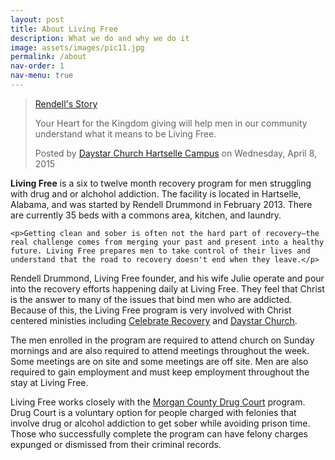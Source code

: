 ```yaml
---
layout: post
title: About Living Free
description: What we do and why we do it
image: assets/images/pic11.jpg
permalink: /about
nav-order: 1
nav-menu: true
---
```


<div class="row">
  <div class="6u 12u(xsmall)">
    <div class="fb-video" data-href="https://www.facebook.com/daystarhartselle/videos/962735087094000/" data-width="700" data-show-text="false"><blockquote cite="https://www.facebook.com/daystarhartselle/videos/962735087094000/" class="fb-xfbml-parse-ignore"><a href="https://www.facebook.com/daystarhartselle/videos/962735087094000/">Rendell&#039;s Story</a><p>Your Heart for the Kingdom giving will help men in our community understand what it means to be Living Free.</p>Posted by <a href="https://www.facebook.com/daystarhartselle/">Daystar Church Hartselle Campus</a> on Wednesday, April 8, 2015</blockquote></div>
  </div>

  <div class="6u 12u(small) about-side">
    <p><strong>Living Free</strong> is a six to twelve month recovery program for men struggling with drug and or alchohol addiction. The facility is located in Hartselle, Alabama, and was started by Rendell Drummond in February 2013. There are currently 35 beds with a commons area, kitchen, and laundry.</p>

    <p>Getting clean and sober is often not the hard part of recovery—the real challenge comes from merging your past and present into a healthy future. Living Free prepares men to take control of their lives and understand that the road to recovery doesn't end when they leave.</p>
  </div>
</div>

Rendell Drummond, Living Free founder, and his wife Julie operate and pour into the recovery efforts happening daily at Living Free. They feel that Christ is the answer to many of the issues that bind men who are addicted. Because of this, the Living Free program is very involved with Christ centered ministies including [Celebrate Recovery](https://www.celebraterecovery.com/index.php) and [Daystar Church](http://daystarchurch.tv/).

The men enrolled in the program are required to attend church on Sunday mornings and are also required to attend meetings throughout the week. Some meetings are on site and some meetings are off site. Men are also required to gain employment and must keep employment throughout the stay at Living Free.

Living Free works closely with the [Morgan County Drug Court](http://www.decaturdaily.com/news/local/former-addict-now-working-with-drug-court-participants/article_2b7b1f0a-2722-5b70-b799-7f1445901139.html) program. Drug Court is a voluntary option for people charged with felonies that involve drug or alcohol addiction to get sober while avoiding prison time. Those who successfully complete the program can have felony charges expunged or dismissed from their criminal records.

